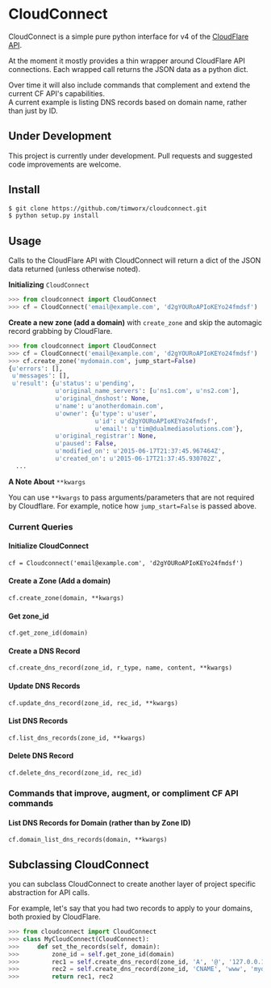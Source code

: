 # CloudConnect

CloudConnect is a simple pure python interface for v4 of the [CloudFlare API](https://api.cloudflare.com/).

At the moment it mostly provides a thin wrapper around CloudFlare API connections. Each wrapped call returns the JSON data as a python dict.  

Over time it will also include commands that complement and extend the current CF API's capabilities.  
A current example is listing DNS records based on domain name, rather than just by ID.

## Under Development

This project is currently under development. Pull requests and suggested code improvements are welcome. 

## Install

```bash
$ git clone https://github.com/timworx/cloudconnect.git
$ python setup.py install
```

## Usage

Calls to the CloudFlare API with CloudConnect will return a dict of the JSON data returned (unless otherwise noted).


**Initializing** `CloudConnect`

```python
>>> from cloudconnect import CloudConnect
>>> cf = CloudConnect('email@example.com', 'd2gYOURoAPIoKEYo24fmdsf')
```

**Create a new zone (add a domain)** with `create_zone` and skip the automagic record grabbing by CloudFlare.

```python
>>> from cloudconnect import CloudConnect
>>> cf = CloudConnect('email@example.com', 'd2gYOURoAPIoKEYo24fmdsf')
>>> cf.create_zone('mydomain.com', jump_start=False)
{u'errors': [],
 u'messages': [],
 u'result': {u'status': u'pending',
             u'original_name_servers': [u'ns1.com', u'ns2.com'],
             u'original_dnshost': None,
             u'name': u'anotherdomain.com',
             u'owner': {u'type': u'user', 
                        u'id': u'd2gYOURoAPIoKEYo24fmdsf', 
                        u'email': u'tim@dualmediasolutions.com'},
             u'original_registrar': None,
             u'paused': False, 
             u'modified_on': u'2015-06-17T21:37:45.967464Z',
             u'created_on': u'2015-06-17T21:37:45.930702Z',
  ...
```

**A Note About** `**kwargs`

You can use `**kwargs` to pass arguments/parameters that are not required by Cloudflare. For example, notice how `jump_start=False` is passed above.

### Current Queries 

#### Initialize CloudConnect
`cf = Cloudconnect('email@example.com', 'd2gYOURoAPIoKEYo24fmdsf')`


#### Create a Zone (Add a domain)
`cf.create_zone(domain, **kwargs)`

#### Get zone_id
`cf.get_zone_id(domain)`

#### Create a DNS Record
`cf.create_dns_record(zone_id, r_type, name, content, **kwargs)`

#### Update DNS Records
`cf.update_dns_record(zone_id, rec_id, **kwargs)`

#### List DNS Records
`cf.list_dns_records(zone_id, **kwargs)`

#### Delete DNS Record
`cf.delete_dns_record(zone_id, rec_id)`

### Commands that improve, augment, or compliment CF API commands

#### List DNS Records for Domain (rather than by Zone ID)
`cf.domain_list_dns_records(domain, **kwargs)`

## Subclassing CloudConnect

you can subclass CloudConnect to create another layer of project specific abstraction for API calls.

For example, let's say that you had two records to apply to your domains, both proxied by CloudFlare.

```python
>>> from cloudconnect import CloudConnect
>>> class MyCloudConnect(CloudConnect):
>>>     def set_the_records(self, domain):
>>>         zone_id = self.get_zone_id(domain)
>>>         rec1 = self.create_dns_record(zone_id, 'A', '@', '127.0.0.1', proxied=True)
>>>         rec2 = self.create_dns_record(zone_id, 'CNAME', 'www', 'mydomain.com', proxied=True)
>>>         return rec1, rec2
```
